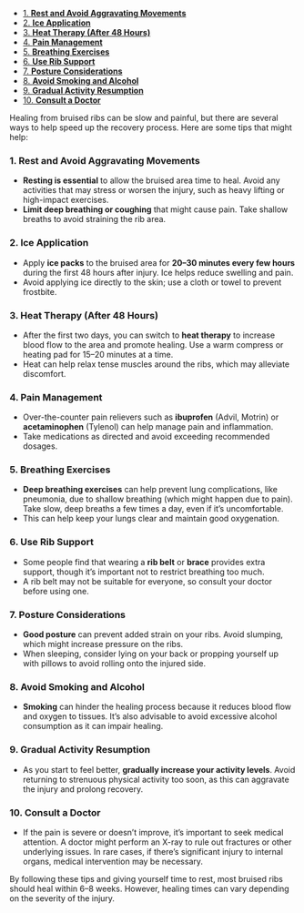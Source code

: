 - [1. **Rest and Avoid Aggravating Movements**](#1-rest-and-avoid-aggravating-movements)
- [2. **Ice Application**](#2-ice-application)
- [3. **Heat Therapy (After 48 Hours)**](#3-heat-therapy-after-48-hours)
- [4. **Pain Management**](#4-pain-management)
- [5. **Breathing Exercises**](#5-breathing-exercises)
- [6. **Use Rib Support**](#6-use-rib-support)
- [7. **Posture Considerations**](#7-posture-considerations)
- [8. **Avoid Smoking and Alcohol**](#8-avoid-smoking-and-alcohol)
- [9. **Gradual Activity Resumption**](#9-gradual-activity-resumption)
- [10. **Consult a Doctor**](#10-consult-a-doctor)

Healing from bruised ribs can be slow and painful, but there are several ways to help speed up the recovery process. Here are some tips that might help:

### 1. **Rest and Avoid Aggravating Movements**

- **Resting is essential** to allow the bruised area time to heal. Avoid any activities that may stress or worsen the injury, such as heavy lifting or high-impact exercises.
- **Limit deep breathing or coughing** that might cause pain. Take shallow breaths to avoid straining the rib area.

### 2. **Ice Application**

- Apply **ice packs** to the bruised area for **20–30 minutes every few hours** during the first 48 hours after injury. Ice helps reduce swelling and pain.
- Avoid applying ice directly to the skin; use a cloth or towel to prevent frostbite.

### 3. **Heat Therapy (After 48 Hours)**

- After the first two days, you can switch to **heat therapy** to increase blood flow to the area and promote healing. Use a warm compress or heating pad for 15–20 minutes at a time.
- Heat can help relax tense muscles around the ribs, which may alleviate discomfort.

### 4. **Pain Management**

- Over-the-counter pain relievers such as **ibuprofen** (Advil, Motrin) or **acetaminophen** (Tylenol) can help manage pain and inflammation.
- Take medications as directed and avoid exceeding recommended dosages.

### 5. **Breathing Exercises**

- **Deep breathing exercises** can help prevent lung complications, like pneumonia, due to shallow breathing (which might happen due to pain). Take slow, deep breaths a few times a day, even if it’s uncomfortable.
- This can help keep your lungs clear and maintain good oxygenation.

### 6. **Use Rib Support**

- Some people find that wearing a **rib belt** or **brace** provides extra support, though it’s important not to restrict breathing too much.
- A rib belt may not be suitable for everyone, so consult your doctor before using one.

### 7. **Posture Considerations**

- **Good posture** can prevent added strain on your ribs. Avoid slumping, which might increase pressure on the ribs.
- When sleeping, consider lying on your back or propping yourself up with pillows to avoid rolling onto the injured side.

### 8. **Avoid Smoking and Alcohol**

- **Smoking** can hinder the healing process because it reduces blood flow and oxygen to tissues. It’s also advisable to avoid excessive alcohol consumption as it can impair healing.

### 9. **Gradual Activity Resumption**

- As you start to feel better, **gradually increase your activity levels**. Avoid returning to strenuous physical activity too soon, as this can aggravate the injury and prolong recovery.

### 10. **Consult a Doctor**

- If the pain is severe or doesn’t improve, it’s important to seek medical attention. A doctor might perform an X-ray to rule out fractures or other underlying issues. In rare cases, if there’s significant injury to internal organs, medical intervention may be necessary.

By following these tips and giving yourself time to rest, most bruised ribs should heal within 6–8 weeks. However, healing times can vary depending on the severity of the injury.
